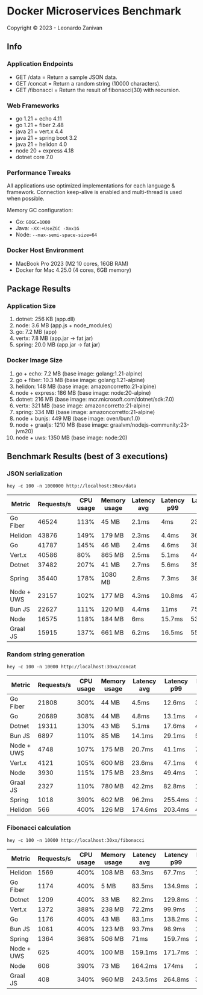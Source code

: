 # Docker Microservices Benchmark

Copyright © 2023 - Leonardo Zanivan

## Info

### Application Endpoints

- GET /data       = Return a sample JSON data.
- GET /concat     = Return a random string (10000 characters).
- GET /fibonacci  = Return the result of fibonacci(30) with recursion.

### Web Frameworks

- go 1.21 + echo 4.11
- go 1.21 + fiber 2.48
- java 21 + vert.x 4.4
- java 21 + spring boot 3.2
- java 21 + helidon 4.0
- node 20 + express 4.18
- dotnet core 7.0

### Performance Tweaks

All applications use optimized implementations for each language & framework.
Connection keep-alive is enabled and multi-thread is used when possible.

Memory GC configuration:
- Go: `GOGC=1000`
- Java: `-XX:+UseZGC -Xmx1G`
- Node: `--max-semi-space-size=64`

### Docker Host Environment

- MacBook Pro 2023 (M2 10 cores, 16GB RAM)
- Docker for Mac 4.25.0 (4 cores, 6GB memory)

## Package Results

### Application Size

1. dotnet: 256 KB (app.dll)
2. node: 3.6 MB (app.js + node_modules)
3. go: 7.2 MB (app)
4. vertx: 7.8 MB (app.jar -> fat jar)
5. spring: 20.0 MB (app.jar -> fat jar)

### Docker Image Size

1. go + echo: 7.2 MB (base image: golang:1.21-alpine)
2. go + fiber: 10.3 MB (base image: golang:1.21-alpine)
3. helidon: 148 MB (base image: amazoncorretto:21-alpine)
4. node + express: 186 MB (base image: node:20-alpine)
5. dotnet: 216 MB (base image: mcr.microsoft.com/dotnet/sdk:7.0)
6. vertx: 321 MB (base image: amazoncorretto:21-alpine)
7. spring: 334 MB (base image: amazoncorretto:21-alpine)
8. node + bunjs: 449 MB (base image: oven/bun:1.0)
9. node + graaljs: 1210 MB (base image: graalvm/nodejs-community:23-jvm20)
10. node + uws: 1350 MB (base image: node:20)

## Benchmark Results (best of 3 executions)

### JSON serialization

``hey -c 100 -n 1000000 http://localhost:30xx/data``

| Metric        | Requests/s | CPU usage | Memory usage | Latency avg | Latency p99 | Latency max | Total time |
|---------------|------------|-----------|--------------|-------------|-------------|-------------|------------|
| Go Fiber      | 46524      | 113%      | 45 MB        | 2.1ms       | 4ms         | 23.6ms      | 21.494s    |
| Helidon       | 43876      | 149%      | 179 MB       | 2.3ms       | 4.4ms       | 36.6ms      | 22.791s    |
| Go            | 41787      | 145%      | 46 MB        | 2.4ms       | 4.6ms       | 38ms        | 25.300s    |
| Vert.x        | 40586      | 80%       | 865 MB       | 2.5ms       | 5.1ms       | 44.3ms      | 24.638s    |
| Dotnet        | 37482      | 207%      | 41 MB        | 2.7ms       | 5.6ms       | 35.8ms      | 26.679s    |
| Spring        | 35440      | 178%      | 1080 MB      | 2.8ms       | 7.3ms       | 38.9ms      | 28.216s    |
| Node + UWS    | 23157      | 102%      | 177 MB       | 4.3ms       | 10.8ms      | 47.2ms      | 43.183s    |
| Bun JS        | 22627      | 111%      | 120 MB       | 4.4ms       | 11ms        | 75ms        | 44.193s    |
| Node          | 16575      | 118%      | 184 MB       | 6ms         | 15.7ms      | 538.7ms     | 60.330s    |
| Graal JS      | 15915      | 137%      | 661 MB       | 6.2ms       | 16.5ms      | 55.2ms      | 62.831s    |

### Random string generation

``hey -c 100 -n 10000 http://localhost:30xx/concat``

| Metric        | Requests/s | CPU usage | Memory usage | Latency avg | Latency p99 | Latency max | Total time |
|---------------|------------|-----------|--------------|-------------|-------------|-------------|------------|
| Go Fiber      | 21808      | 300%      | 44 MB        | 4.5ms       | 12.6ms      | 37.1ms      | 0.483s     |
| Go            | 20689      | 308%      | 44 MB        | 4.8ms       | 13.1ms      | 46.6ms      | 0.533s     |
| Dotnet        | 19311      | 130%      | 43 MB        | 5.1ms       | 17.6ms      | 43.4ms      | 0.517s     |
| Bun JS        | 6897       | 110%      | 85 MB        | 14.1ms      | 29.1ms      | 55.9ms      | 1.449s     |
| Node + UWS    | 4748       | 107%      | 175 MB       | 20.7ms      | 41.1ms      | 72.4ms      | 2.106s     |
| Vert.x        | 4121       | 105%      | 600 MB       | 23.6ms      | 47.1ms      | 60.2ms      | 2.426s     |
| Node          | 3930       | 115%      | 175 MB       | 23.8ms      | 49.4ms      | 747.3ms     | 2.544s     |
| Graal JS      | 2327       | 110%      | 780 MB       | 42.2ms      | 82.8ms      | 107ms       | 4.296s     |
| Spring        | 1018       | 390%      | 602 MB       | 96.2ms      | 255.4ms     | 375.9ms     | 9.815s     |
| Helidon       | 566        | 400%      | 126 MB       | 174.6ms     | 203.4ms     | 481.4ms     | 17.664s    |

### Fibonacci calculation

``hey -c 100 -n 10000 http://localhost:30xx/fibonacci``

| Metric        | Requests/s | CPU usage | Memory usage | Latency avg | Latency p99 | Latency max | Total time |
|---------------|------------|-----------|--------------|-------------|-------------|-------------|------------|
| Helidon       | 1569       | 400%      | 108 MB       | 63.3ms      | 67.7ms      | 136ms       | 6.369s     |
| Go Fiber      | 1174       | 400%      | 5 MB         | 83.5ms      | 134.9ms     | 227ms       | 8.517s     |
| Dotnet        | 1209       | 400%      | 33 MB        | 82.2ms      | 129.8ms     | 159ms       | 8.265s     |
| Vert.x        | 1372       | 388%      | 238 MB       | 72.2ms      | 99.9ms      | 162.7ms     | 7.288s     |
| Go            | 1176       | 400%      | 43 MB        | 83.1ms      | 138.2ms     | 333.9ms     | 8.502s     |
| Bun JS        | 1061       | 400%      | 123 MB       | 93.7ms      | 98.9ms      | 147.1ms     | 9.42s      |
| Spring        | 1364       | 368%      | 506 MB       | 71ms        | 159.7ms     | 241.2ms     | 7.3312s    |
| Node + UWS    | 625        | 400%      | 100 MB       | 159.1ms     | 171.7ms     | 189.3ms     | 15.995s    |
| Node          | 606        | 390%      | 73 MB        | 164.2ms     | 174ms       | 223.5ms     | 16.499s    |
| Graal JS      | 408        | 340%      | 960 MB       | 243.5ms     | 264.8ms     | 305.7ms     | 24.470s    |
